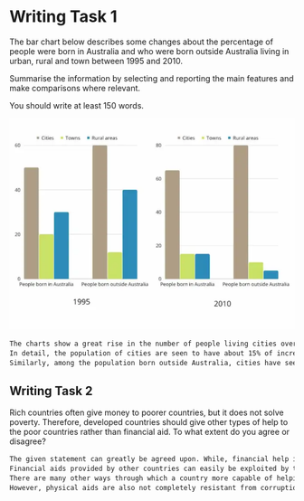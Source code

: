 
# Writing Task 1

The bar chart below describes some changes about the percentage of people were born in Australia and who were born outside Australia living in urban, rural and town between 1995 and 2010.

Summarise the information by selecting and reporting the main features and make comparisons where relevant.

You should write at least 150 words.

![Question](images/test-1-question.png)

```html
The charts show a great rise in the number of people living cities over the years. This information is relevant for the people born in and outside Australia. Likewse, towns and rural areas have seen a great in population. Among which, rural areas are seen to have the greatest decline for the people born outside Australia. However, the decline is extensive even for the people born in Australia.
In detail, the population of cities are seen to have about 15% of increase in population among he people born in Australia. Likewise, the towns and rural areas have witnessed a decrease of about 5% and 15% respectively.
Similarly, among the population born outside Australia, cities have seen a rise in population by 20% while the towns and rural areas are seen to have a decreased population by about 5% and 35% respectively.
```

## Writing Task 2

Rich countries often give money to poorer countries, but it does not solve poverty. Therefore, developed countries should give other types of help to the poor countries rather than financial aid. To what extent do you agree or disagree?

```html
The given statement can greatly be agreed upon. While, financial help is one of the most popular ways for countries to assist each other during the time of need, many poor countries may lack proper management or may be affected by other factors that restrict them from making good use of it. Corruption is one of the biggest problems especially among the undeveloped or developing counties.
Financial aids provided by other countries can easily be exploited by the corrupted nature of a government. This may greatly impact how, or whether even if the general population of the country recieves the provided aid. Likewise, the countries providing the donations may also not see a significant impact of their giving.
There are many other ways through which a country more capable of helping can provide aid to the nations in need. Manpower, millitary support or any form of physical aid such as healthcare accessories, food, tents and many more can be provided instead of financial aid. These types of aid can be distributed directly among the population and can comparatively be more time-efficient.
However, physical aids are also not completely resistant from corruption either. There have been many cases where even such forms of aid have been used and exploited by the corrupted systems for personal benifit. Physical aid may also be more difficult to deliver as quickly as possible than financial aid. The transport of the aid can alone be very expensive and even more if it is to be provided as soon as possible.
```
